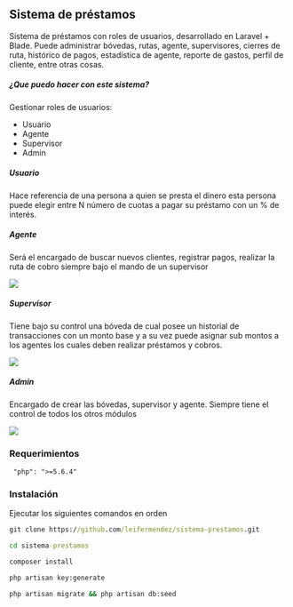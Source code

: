 ## Sistema de préstamos

Sistema de préstamos con roles de usuarios, desarrollado en Laravel + Blade. Puede administrar bóvedas, rutas, agente, supervisores, cierres de ruta, histórico de pagos, estadística de agente, reporte de gastos, perfil de cliente, entre otras cosas.

##### ¿Que puedo hacer con este sistema?

Gestionar roles de usuarios:
- Usuario
- Agente
- Supervisor
- Admin

##### Usuario
Hace referencia de una persona a quien se presta el dinero esta persona puede elegir entre N número de cuotas a pagar su préstamo con un % de interés.

##### Agente
Será el encargado de buscar nuevos clientes, registrar pagos, realizar la ruta de cobro siempre bajo el mando de un supervisor

![](https://i.imgur.com/kbvwudQ.gif)

##### Supervisor
Tiene bajo su control una bóveda de cual posee un historial de transacciones con un monto base y a su vez puede asignar sub montos a los agentes los cuales deben realizar préstamos y cobros.

![](https://i.imgur.com/DdkdJds.gif)

##### Admin
Encargado de crear las bóvedas, supervisor y agente. Siempre tiene el control de todos los otros módulos

![](https://i.imgur.com/KAX76ui.gif)

### Requerimientos
```
 "php": ">=5.6.4"
```

### Instalación
Ejecutar los siguientes comandos en orden
```cmd
git clone https://github.com/leifermendez/sistema-prestamos.git
```
```cmd
cd sistema-prestamos
```
```cmd
composer install
```
```cmd
php artisan key:generate
```
```cmd
php artisan migrate && php artisan db:seed
```